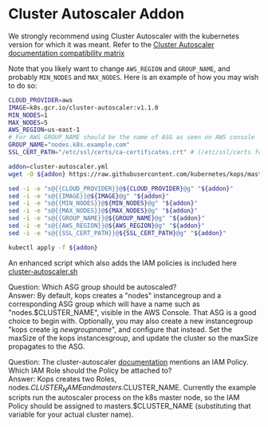 # Cluster Autoscaler Addon

We strongly recommend using Cluster Autoscaler with the kubernetes version for which it was meant. Refer to the [Cluster Autoscaler documentation compatibility matrix]( https://github.com/kubernetes/autoscaler/blob/master/cluster-autoscaler/README.md#releases)

Note that you likely want to change `AWS_REGION` and `GROUP_NAME`, and probably `MIN_NODES` and `MAX_NODES`. Here is an example of how you may wish to do so:

```bash
CLOUD_PROVIDER=aws
IMAGE=k8s.gcr.io/cluster-autoscaler:v1.1.0
MIN_NODES=1
MAX_NODES=5
AWS_REGION=us-east-1
# For AWS GROUP_NAME should be the name of ASG as seen on AWS console
GROUP_NAME="nodes.k8s.example.com"
SSL_CERT_PATH="/etc/ssl/certs/ca-certificates.crt" # (/etc/ssl/certs for gce, /etc/ssl/certs/ca-bundle.crt for RHEL7.X)

addon=cluster-autoscaler.yml
wget -O ${addon} https://raw.githubusercontent.com/kubernetes/kops/master/addons/cluster-autoscaler/v1.8.0.yaml

sed -i -e "s@{{CLOUD_PROVIDER}}@${CLOUD_PROVIDER}@g" "${addon}"
sed -i -e "s@{{IMAGE}}@${IMAGE}@g" "${addon}"
sed -i -e "s@{{MIN_NODES}}@${MIN_NODES}@g" "${addon}"
sed -i -e "s@{{MAX_NODES}}@${MAX_NODES}@g" "${addon}"
sed -i -e "s@{{GROUP_NAME}}@${GROUP_NAME}@g" "${addon}"
sed -i -e "s@{{AWS_REGION}}@${AWS_REGION}@g" "${addon}"
sed -i -e "s@{{SSL_CERT_PATH}}@${SSL_CERT_PATH}@g" "${addon}"

kubectl apply -f ${addon}
```
An enhanced script which also adds the IAM policies is included here [cluster-autoscaler.sh](cluster-autoscaler.sh) 

Question: Which ASG group should be autoscaled?  
Answer: By default, kops creates a "nodes" instancegroup and a corresponding ASG group which will have a name such as "nodes.$CLUSTER_NAME", visible in the AWS Console. That ASG is a good choice to begin with. Optionally, you may also create a new instancegroup "kops create ig _newgroupname_", and configure that instead. Set the maxSize of the kops instancesgroup, and update the cluster so the maxSize propagates to the ASG.
  
Question: The cluster-autoscaler [documentation](https://github.com/kubernetes/autoscaler/tree/master/cluster-autoscaler/cloudprovider/aws) mentions an IAM Policy. Which IAM Role should the Policy be attached to?    
Answer: Kops creates two Roles, nodes.$CLUSTER_NAME and masters.$CLUSTER_NAME. Currently the example scripts run the autoscaler process on the k8s master node, so the IAM Policy should be assigned to masters.$CLUSTER_NAME (substituting that variable for your actual cluster name).

